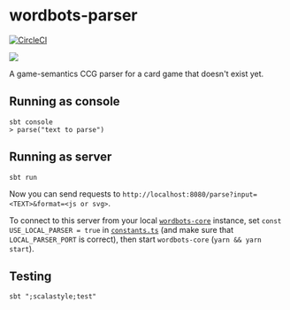 # wordbots-parser
[![CircleCI](https://circleci.com/gh/wordbots/wordbots-parser.svg?style=svg)](https://circleci.com/gh/wordbots/wordbots-parser)

[![](http://imgur.com/q7lBCUn.png)](https://www.patreon.com/wordbots)

A game-semantics CCG parser for a card game that doesn't exist yet.

## Running as console
```
sbt console
> parse("text to parse")
```

## Running as server
```
sbt run
```
Now you can send requests to `http://localhost:8080/parse?input=<TEXT>&format=<js or svg>`.

To connect to this server from your local [`wordbots-core`](https://github.com/wordbots/wordbots-core) instance, set `const USE_LOCAL_PARSER = true` in [`constants.ts`](https://github.com/wordbots/wordbots-core/blob/master/src/common/constants.ts) (and make sure that `LOCAL_PARSER_PORT` is correct), then start `wordbots-core` (`yarn && yarn start`).

## Testing
```
sbt ";scalastyle;test"
```

